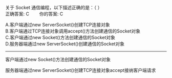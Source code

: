 关于 Socket 通信编程，以下描述正确的是：（ ）  
正确答案: C    　　你的答案: C

A.客户端通过new ServerSocket()创建TCP连接对象  
B.客户端通过TCP连接对象调用accept()方法创建通信的Socket对象  
C.客户端通过new Socket()方法创建通信的Socket对象  
D.服务器端通过new ServerSocket()创建通信的Socket对象  

<hr/>
客户端通过new Socket()方法创建通信的Socket对象    


服务器端通过new ServerSocket()创建TCP连接对象accept接纳客户端请求